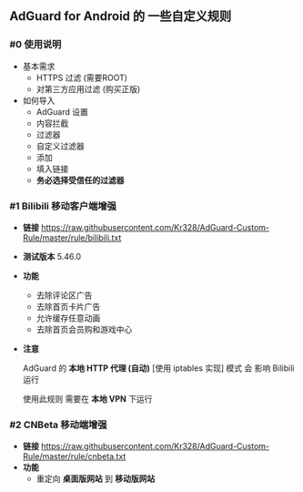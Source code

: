 ## AdGuard for Android 的 一些自定义规则

### #0 使用说明

- 基本需求
  - HTTPS 过滤 (需要ROOT)
  - 对第三方应用过滤 (购买正版)
- 如何导入
  - AdGuard 设置
  - 内容拦截
  - 过滤器
  - 自定义过滤器
  - 添加
  - 填入链接
  - **务必选择受信任的过滤器**


### #1 Bilibili 移动客户端增强

* **链接** <https://raw.githubusercontent.com/Kr328/AdGuard-Custom-Rule/master/rule/bilibili.txt>

* **测试版本** 5.46.0

* **功能**
 
  * 去除评论区广告
  * 去除首页卡片广告
  * 允许缓存任意动画
  * 去除首页会员购和游戏中心

* **注意**

  AdGuard 的 **本地 HTTP 代理 (自动)** \[使用 iptables 实现\] 模式 会 影响 Bilibili 运行

  使用此规则 需要在 **本地 VPN** 下运行


### #2 CNBeta 移动端增强

* **链接** <https://raw.githubusercontent.com/Kr328/AdGuard-Custom-Rule/master/rule/cnbeta.txt>
* **功能**
  * 重定向 **桌面版网站** 到 **移动版网站** 


